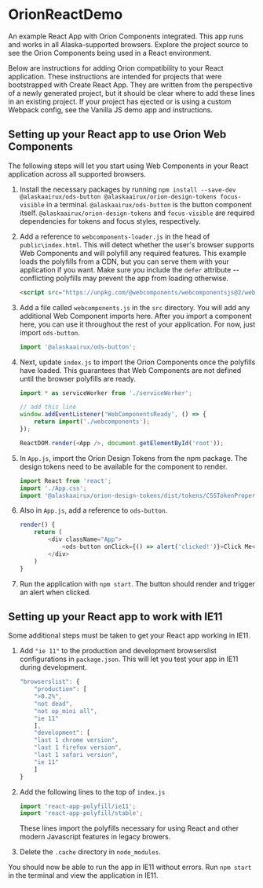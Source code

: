 # OrionReactDemo
An example React App with Orion Components integrated. This app runs and works in all Alaska-supported browsers. Explore the project source to see the Orion Components being used in a React environment.

Below are instructions for adding Orion compatibility to your React application. These instructions are intended for projects that were bootstrapped with Create React App. They are written from the perspective of a newly generated project, but it should be clear where to add these lines in an existing project. If your project has ejected or is using a custom Webpack config, see the Vanilla JS demo app and instructions.

## Setting up your React app to use Orion Web Components
The following steps will let you start using Web Components in your React application across all supported browsers.

1. Install the necessary packages by running `npm install --save-dev @alaskaairux/ods-button @alaskaairux/orion-design-tokens focus-visible` in a terminal. `@alaskaairux/ods-button` is the button component itself. `@alaskaairux/orion-design-tokens` and `focus-visible` are required dependencies for tokens and focus styles, respectively.

1. Add a reference to `webcomponents-loader.js` in the head of `public\index.html`. This will detect whether the user's browser supports Web Components and will polyfill any required features. This example loads the polyfills from a CDN, but you can serve them with your application if you want. Make sure you include the `defer` attribute -- conflicting polyfills may prevent the app from loading otherwise.

    ```html
    <script src="https://unpkg.com/@webcomponents/webcomponentsjs@2/webcomponents-loader.js" defer></script>
    ```

1. Add a file called `webcomponents.js` in the `src` directory. You will add any additional Web Component imports here. After you import a component here, you can use it throughout the rest of your application. For now, just import `ods-button`.

    ```js
    import '@alaskaairux/ods-button';
    ```

1. Next, update `index.js` to import the Orion Components once the polyfills have loaded. This guarantees that Web Components are not defined until the browser polyfills are ready.

    ```js
    import * as serviceWorker from './serviceWorker';

    // add this line
    window.addEventListener('WebComponentsReady', () => {
        return import('./webcomponents');
    });

    ReactDOM.render(<App />, document.getElementById('root'));
    ```

1. In `App.js`, import the Orion Design Tokens from the npm package. The design tokens need to be available for the component to render.
    ```js
    import React from 'react';
    import './App.css';
    import '@alaskaairux/orion-design-tokens/dist/tokens/CSSTokenProperties.css'; // add this line
    ```

1. Also in `App.js`, add a reference to `ods-button`.
    ```js
    render() {
        return (
            <div className="App">
                <ods-button onClick={() => alert('clicked!')}>Click Me</ods-button>
            </div>
        )
    }
    ```

1. Run the application with `npm start`. The button should render and trigger an alert when clicked.

## Setting up your React app to work with IE11
Some additional steps must be taken to get your React app working in IE11. 

1. Add `"ie 11"` to the production and development browserslist configurations in `package.json`. This will let you test your app in IE11 during development.

    ```js
    "browserslist": {
        "production": [
        ">0.2%",
        "not dead",
        "not op_mini all",
        "ie 11"
        ],
        "development": [
        "last 1 chrome version",
        "last 1 firefox version",
        "last 1 safari version",
        "ie 11"
        ]
    }
    ```

1. Add the following lines to the top of `index.js`
    ```js
    import 'react-app-polyfill/ie11';
    import 'react-app-polyfill/stable';
    ```
    These lines import the polyfills necessary for using React and other modern Javascript features in legacy browers.

1. Delete the `.cache` directory in `node_modules`.

You should now be able to run the app in IE11 without errors. Run `npm start` in the terminal and view the application in IE11.